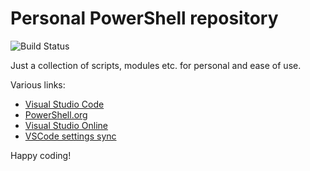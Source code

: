 # Personal PowerShell repository

![Build Status](https://mbsj.visualstudio.com/_apis/public/build/definitions/5840b5f4-8889-4911-bf20-8ac7fe475de5/1/badge)

Just a collection of scripts, modules etc. for personal and ease of use.

Various links:

* [Visual Studio Code](https://code.visualstudio.com)
* [PowerShell.org](https://powershell.org)
* [Visual Studio Online](https://mbsj.visualstudio.com)
* [VSCode settings sync](https://gist.github.com/mbsj/7ae7575b6572fbd6fb0a5649fd95c1c6)

Happy coding!